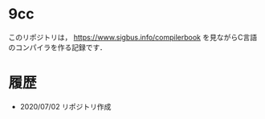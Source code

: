 # 9cc
このリポジトリは，
https://www.sigbus.info/compilerbook
を見ながらC言語のコンパイラを作る記録です．


# 履歴

- 2020/07/02 リポジトリ作成